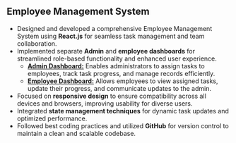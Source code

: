 ## **Employee Management System**

- Designed and developed a comprehensive Employee Management System using **React.js** for seamless task management and team collaboration.  
- Implemented separate **Admin** and **employee dashboards** for streamlined role-based functionality and enhanced user experience.  
  - **<u>Admin Dashboard:</u>** Enables administrators to assign tasks to employees, track task progress, and manage records efficiently.  
  - **<u>Employee Dashboard:</u>** Allows employees to view assigned tasks, update their progress, and communicate updates to the admin.  
- Focused on **responsive design** to ensure compatibility across all devices and browsers, improving usability for diverse users.  
- Integrated **state management techniques** for dynamic task updates and optimized performance.  
- Followed best coding practices and utilized **GitHub** for version control to maintain a clean and scalable codebase.
